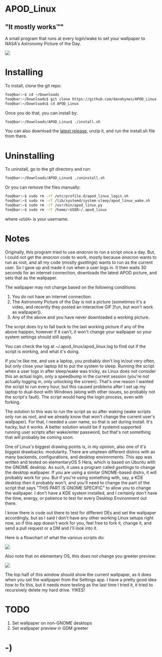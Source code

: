 <!----------------------------------------------------------------------------->
<!-- Filename: README.md                                       /          \  -->
<!-- Project : APOD_Linux                                     |     ()     | -->
<!-- Date    : 02/21/2019                                     |            | -->
<!-- Author  : Dana Hynes                                     |   \____/   | -->
<!-- License : WTFPLv2                                         \          /  -->
<!----------------------------------------------------------------------------->

# APOD_Linux
## "It mostly works™"

A small program that runs at every login/wake to set your wallpaper to NASA's
Astronomy Picture of the Day.

![](screenshot.png)

# Installing

To install, clone the git repo:
```bash
foo@bar:~$ cd ~/Downloads
foo@bar:~/Downloads$ git clone https://github.com/danahynes/APOD_Linux
foo@bar:~/Downloads$ cd APOD_Linux
```

Once you do that, you can install by:
```bash
foo@bar:~/Downloads/APOD_Linux$ ./install.sh
```
You can also download the
[latest release](http://github.com/danahynes/APOD_Linux/releases/latest), unzip
it, and run the install.sh file from there.

# Uninstalling

To uninstall, go to the git directory and run:
```bash
foo@bar:~/Downloads/APOD_Linux$ ./uninstall.sh
```

Or you can remove the files manually:
```bash
foo@bar:~$ sudo rm -rf /etc/profile.d/apod_linux_login.sh
foo@bar:~$ sudo rm -rf /lib/systemd/system-sleep/apod_linux_wake.sh
foo@bar:~$ sudo rm -rf /usr/bin/apod_linux.py
foo@bar:~$ sudo rm -rf /home/<USER>/.apod_linux
```

where ```<USER>``` is your username.


# Notes

Originally, this program tried to use *anacron* to run a script once a day. But,
I could not get the *anacron* code to work, mostly because *anacron* wants to
run as root, and all my code (mostly *gsettings*) wants to run as the current
user. So I gave up and made it run when a user logs in. It then waits 30 seconds
for an internet connection, downloads the latest APOD picture, and sets that as
the wallpaper.

The wallpaper may not change based on the following conditions:
1. You do not have an internet connection.
2. The Astronomy Picture of the Day is not a picture (sometimes it's a video,
and recently they posted an interactive GIF [fun, but won't work as wallpaper]).
3. Any of the above and you have never downloaded a working picture.

The script does try to fall back to the last working picture if any of the above
happen, however if it can't, it won't change your wallpaper so your system
settings should still apply.

You can check the log at ~/.apod_linux/apod_linux.log to find out if the script
is working, and what it's doing.

If you're like me, and use a laptop, you probably don't log in/out very often,
but only close your laptop lid to put the system to sleep. Running the script
when a user logs in after sleep/wake was tricky, as Linux does not consider this
an actual login, only a speedbump in the current session (you're not actually
logging in, only unlocking the screen). That's one reason I wanted the script to
run every hour, but this caused problems after I set up my laptop to dual-boot
with Windows (along with other issues, so probably not the script's fault). The
script would hang the login process, even with forking.

The solution to this was to run the script as su after waking (wake scripts only
run as root, and we already know that won't change the current user's
wallpaper). For that, I needed a user name, so that is set during install. It's
hacky, but it works. A better solution would be if systemd supported running
user scripts after wake/enter password, but that's not something that will
probably be coming soon.

One of Linux's biggest drawing points is, in my opinion, also one of it's
biggest drawbacks: modularity. There are umpteen different distros with as many
backends, configurations, and desktop environments. This app was written and
tested on elementaryOS 5 Hera, which is based on Ubuntu with the GNOME desktop.
As such, it uses a program called *gsettings* to change the desktop wallpaper.
If you are using a similar GNOME-based distro, it will probably work for you.
But if you're using something with, say, a KDE desktop then it probably won't,
and you'll need to change the part of the script that says "THIS PART IS GNOME
SPECIFIC" to allow you to change the wallpaper. I don't have a KDE system
installed, and I certainly don't have the time, energy, or patience to test for
every Desktop Environment out there.

I know there is code out there to test for different DEs and set the wallpaper
accordingly, but as I said I don't have any other working Linux setups right
now, so if this app doesn't work for you, feel free to fork it, change it, and
send a pull request or a DM and I'll look into it.

Here is a flowchart of what the various scripts do:

![](flow.jpg)

Also note that on elementary OS, this does not change you greeter preview:

![](greeter.jpg)

The top half of this window should show the current wallpaper, as it does when
you set the wallpaper from the Settings app. I have a pretty good idea how to
fix this, but it needs more testing as the last time I tried it, it tried to
recursively delete my hard drive. YIKES!

# TODO

1. Set wallpaper on non-GNOME desktops
1. Set wallpaper preview in GDM greeter

# -)
